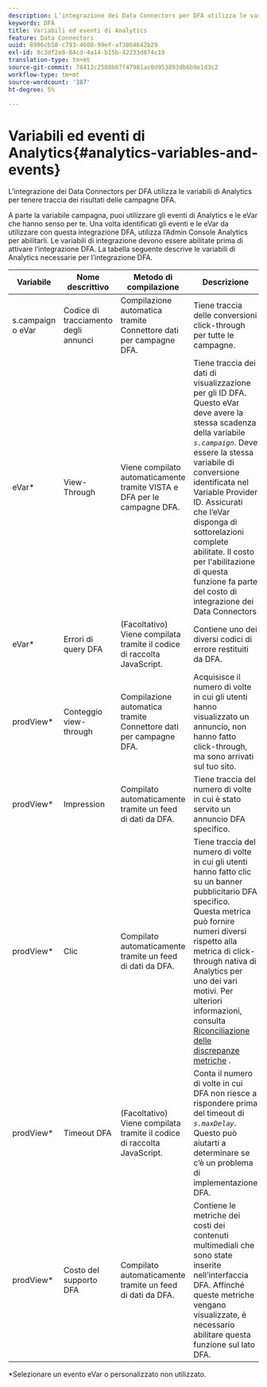 ```yaml
---
description: L’integrazione dei Data Connectors per DFA utilizza le variabili di Analytics per tenere traccia dei risultati delle campagne DFA.
keywords: DFA
title: Variabili ed eventi di Analytics
feature: Data Connectors
uuid: 8996cb58-c793-4600-99ef-af3064642b29
exl-id: 8c3df2e8-84cd-4a14-b15b-42233d874c19
translation-type: tm+mt
source-git-commit: 78412c2588b07f47981ac0d953893db6b9e1d3c2
workflow-type: tm+mt
source-wordcount: '387'
ht-degree: 5%

---
```


# Variabili ed eventi di Analytics{#analytics-variables-and-events}

L’integrazione dei Data Connectors per DFA utilizza le variabili di Analytics per tenere traccia dei risultati delle campagne DFA.

A parte la variabile campagna, puoi utilizzare gli eventi di Analytics e le eVar che hanno senso per te. Una volta identificati gli eventi e le eVar da utilizzare con questa integrazione DFA, utilizza l’Admin Console Analytics per abilitarli. Le variabili di integrazione devono essere abilitate prima di attivare l’integrazione DFA. La tabella seguente descrive le variabili di Analytics necessarie per l’integrazione DFA.

| Variabile | Nome descrittivo | Metodo di compilazione | Descrizione |
|---|---|---|---|
| s.campaign o eVar | Codice di tracciamento degli annunci | Compilazione automatica tramite Connettore dati per campagne DFA. | Tiene traccia delle conversioni click-through per tutte le campagne. |
| eVar* | View-Through | Viene compilato automaticamente tramite VISTA e DFA per le campagne DFA. | Tiene traccia dei dati di visualizzazione per gli ID DFA. Questo eVar deve avere la stessa scadenza della variabile *`s.campaign`*. Deve essere la stessa variabile di conversione identificata nel Variable Provider ID. Assicurati che l’eVar disponga di sottorelazioni complete abilitate. Il costo per l&#39;abilitazione di questa funzione fa parte del costo di integrazione dei Data Connectors |
| eVar* | Errori di query DFA | (Facoltativo) Viene compilata tramite il codice di raccolta JavaScript. | Contiene uno dei diversi codici di errore restituiti da DFA. |
| prodView* | Conteggio view-through | Compilazione automatica tramite Connettore dati per campagne DFA. | Acquisisce il numero di volte in cui gli utenti hanno visualizzato un annuncio, non hanno fatto click-through, ma sono arrivati sul tuo sito. |
| prodView* | Impression | Compilato automaticamente tramite un feed di dati da DFA. | Tiene traccia del numero di volte in cui è stato servito un annuncio DFA specifico. |
| prodView* | Clic | Compilato automaticamente tramite un feed di dati da DFA. | Tiene traccia del numero di volte in cui gli utenti hanno fatto clic su un banner pubblicitario DFA specifico. Questa metrica può fornire numeri diversi rispetto alla metrica di click-through nativa di Analytics per uno dei vari motivi. Per ulteriori informazioni, consulta [Riconciliazione delle discrepanze metriche](/help/import/data-connectors/dfa-data-connector-analytics/dfa-reconciling-metric-discrepancies.md) . |
| prodView* | Timeout DFA | (Facoltativo) Viene compilata tramite il codice di raccolta JavaScript. | Conta il numero di volte in cui DFA non riesce a rispondere prima del timeout di *`s.maxDelay`*. Questo può aiutarti a determinare se c’è un problema di implementazione DFA. |
| prodView* | Costo del supporto DFA | Compilato automaticamente tramite un feed di dati da DFA. | Contiene le metriche dei costi dei contenuti multimediali che sono state inserite nell’interfaccia DFA. Affinché queste metriche vengano visualizzate, è necessario abilitare questa funzione sul lato DFA. |

*Selezionare un evento eVar o personalizzato non utilizzato.
